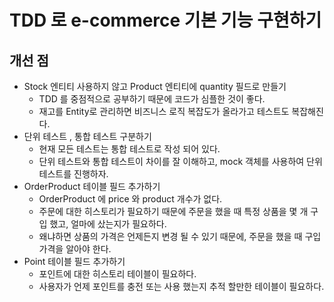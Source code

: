 # TDD 로 e-commerce 기본 기능 구현하기 

## 개선 점

- Stock 엔티티 사용하지 않고 Product 엔티티에 quantity 필드로 만들기
  - TDD 를 중점적으로 공부하기 때문에 코드가 심플한 것이 좋다.
  - 재고를 Entity로 관리하면 비즈니스 로직 복잡도가 올라가고 테스트도 복잡해진다.
- 단위 테스트 , 통합 테스트 구분하기
  - 현재 모든 테스트는 통합 테스트로 작성 되어 있다. 
  - 단위 테스트와 통합 테스트이 차이를 잘 이해하고, mock 객체를 사용하여 단위 테스트를 진행하자.
- OrderProduct 테이블 필드 추가하기
  - OrderProduct 에 price 와 product 개수가 없다.
  - 주문에 대한 히스토리가 필요하기 때문에 주문을 했을 때 특정 상품을 몇 개 구입 했고, 얼마에 샀는지가 필요하다.
  - 왜냐하면 상품의 가격은 언제든지 변경 될 수 있기 때문에, 주문을 했을 때 구입 가격을 알아야 한다.
- Point 테이블 필드 추가하기
  - 포인트에 대한 히스토리 테이블이 필요하다. 
  - 사용자가 언제 포인트를 충전 또는 사용 했는지 추적 할만한 테이블이 필요하다.


